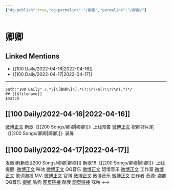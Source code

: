 ```yaml
---
{"dg-publish":true,"dg-permalink":"/卿卿","permalink":"/卿卿/"}
---
```


# 卿卿

## Linked Mentions
- [[100 Daily/2022-04-16\|2022-04-16]]
- [[100 Daily/2022-04-17\|2022-04-17]]


---

```expander
path:"100 Daily" /.*\[\[卿卿\]\].*(?:\r?\n(?!\r?\n).*)*/
## [[$filename]]
$match
```
## [[100 Daily/2022-04-16\|2022-04-16]]
[微博正文](https://m.weibo.cn/1266269835/4758962766090770) 新歌《[[200 Songs/卿卿\|卿卿]]》上线预告
[微博正文](https://m.weibo.cn/6466290670/4758993413341384) 祝卿好片尾《[[200 Songs/卿卿\|卿卿]]》录屏
## [[100 Daily/2022-04-17\|2022-04-17]]
[](https://m.weibo.cn/1736988591/4759196833153466) 发微博(新歌[[200 Songs/卿卿\|卿卿]])
新歌16《[[200 Songs/卿卿\|卿卿]]》上线提醒:
[微博正文](https://m.weibo.cn/1867028705/4759030721677167) 咪咕
[微博正文](https://m.weibo.cn/2169129705/4759030709619116) QQ音乐
[微博正文](https://m.weibo.cn/7425544436/4759035762969419) 韶愔音乐
[微博正文](https://m.weibo.cn/7478855230/4759189761298325) 工作室
[微博正文](https://m.weibo.cn/7425544436/4759228612350303) 歌词海报
MV:
[微博正文](https://m.weibo.cn/7567747913/4759182643300279) 官博
[微博正文](https://m.weibo.cn/3252743925/4759211080420063) 微博音乐
[微博正文](https://m.weibo.cn/1660361740/4759197835857026) 曲作者
音源:
[卿卿](https://weibo.cn/sinaurl?u=https%3A%2F%2Fi.y.qq.com%2Fv8%2Fplaysong.html%3Fsongid%3D352285679%26source%3Dyqq%26ADTAG%3Dhz_wb_sf%26channelId%3D10081987) QQ音乐
[卿卿](https://weibo.cn/sinaurl?u=https%3A%2F%2Ft4.kugou.com%2Fsong.html%3Fid%3D1D5RD93zyV3) 酷狗
[网页链接](https://weibo.cn/sinaurl?u=http%3A%2F%2Fm.kuwo.cn%2Fnewh5app%2Fplay_detail%2F217119526) 酷我
[网页链接](https://weibo.cn/sinaurl?u=https%3A%2F%2Fh5.nf.migu.cn%2Fapp%2Fv4%2Fp%2Fshare%2Fsong%2Findex.html%3Fid%3D600919000006934611) 咪咕
<-->